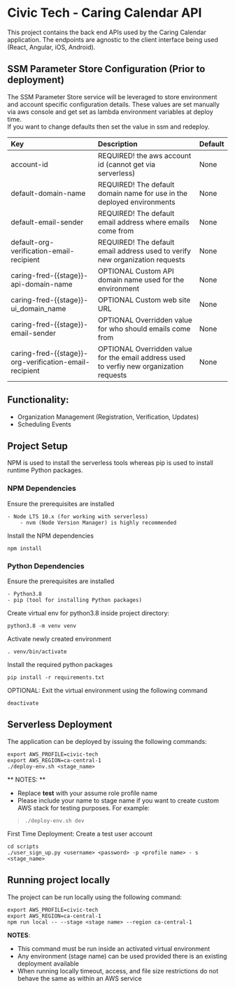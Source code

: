 # Civic Tech - Caring Calendar API #

This project contains the back end APIs used by the Caring Calendar application.  The endpoints are
agnostic to the client interface being used (React, Angular, iOS, Android).

## SSM Parameter Store Configuration (Prior to deployment) ##
The SSM Parameter Store service will be leveraged to store environment and account specific configuration details.
These values are set manually via aws console and get set as lambda environment variables at deploy time.  
If you want to change defaults then set the value in ssm and redeploy.

| Key | Description | Default |
| :--- | :--- | :--- |
| account-id | REQUIRED! the aws account id (cannot get via serverless) | None |
| default-domain-name | REQUIRED! The default domain name for use in the deployed environments | None |
| default-email-sender | REQUIRED! The default email address where emails come from | None |
| default-org-verification-email-recipient | REQUIRED! The default email address used to verify new organization requests | None |
| caring-fred-{{stage}}-api-domain-name | OPTIONAL Custom API domain name used for the environment | None |
| caring-fred-{{stage}}-ui_domain_name | OPTIONAL Custom web site URL | None |
| caring-fred-{{stage}}-email-sender | OPTIONAL Overridden value for who should emails come from | None |
| caring-fred-{{stage}}-org-verification-email-recipient | OPTIONAL Overridden value for the email address used to verfiy new organization requests | None |
## Functionality: ##

* Organization Management (Registration, Verification, Updates)
* Scheduling Events

## Project Setup ##

NPM is used to install the serverless tools whereas pip is used to install runtime Python packages.

### NPM Dependencies ###

Ensure the prerequisites are installed
```
- Node LTS 10.x (for working with serverless)
    - nvm (Node Version Manager) is highly recommended 
```

Install the NPM dependencies
```
npm install
```

### Python Dependencies ###

Ensure the prerequisites are installed
```
- Python3.8
- pip (tool for installing Python packages)
```

Create virtual env for python3.8 inside project directory:
```
python3.8 -m venv venv 
```

Activate newly created environment
```
. venv/bin/activate
```

Install the required python packages
```
pip install -r requirements.txt
```

OPTIONAL: Exit the virtual environment using the following command
```
deactivate
```

## Serverless Deployment ##

The application can be deployed by issuing the following commands:
```
export AWS_PROFILE=civic-tech
export AWS_REGION=ca-central-1
./deploy-env.sh <stage_name>
```

** NOTES: **

* Replace **test** with your assume role profile name
* Please include your name to stage name if you want to create custom AWS stack for testing purposes.  For example:
> ```
> ./deploy-env.sh dev
> ```


First Time Deployment: Create a test user account
```
cd scripts
./user_sign_up.py <username> <password> -p <profile name> - s <stage_name>
```

## Running project locally ##

The project can be run locally using the following command:
```
export AWS_PROFILE=civic-tech
export AWS_REGION=ca-central-1
npm run local -- --stage <stage name> --region ca-central-1
```

**NOTES**:

* This command must be run inside an activated virtual environment
* Any environment (stage name) can be used provided there is an existing deployment available
* When running locally timeout, access, and file size restrictions do not behave the same as within an AWS service
